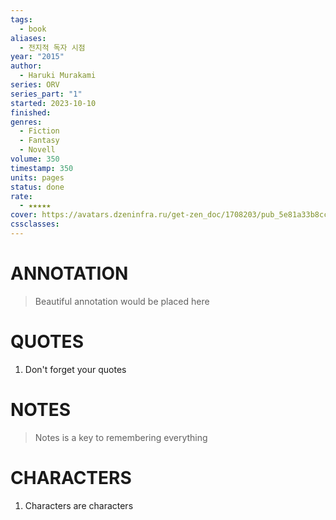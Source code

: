 ```yaml
---
tags:
  - book
aliases:
  - 전지적 독자 시점
year: "2015"
author:
  - Haruki Murakami
series: ORV
series_part: "1"
started: 2023-10-10
finished: 
genres:
  - Fiction
  - Fantasy
  - Novell
volume: 350
timestamp: 350
units: pages
status: done
rate:
  - ★★★★★
cover: https://avatars.dzeninfra.ru/get-zen_doc/1708203/pub_5e81a33b8ccb2b5864348c56_5e81a3ffe76e9e2043c7fb93/scale_1200
cssclasses:
---
```


# ANNOTATION
>Beautiful annotation would be placed here

# QUOTES
1. Don't forget your quotes

# NOTES
>Notes is a key to remembering everything

# CHARACTERS
1. Characters are characters
